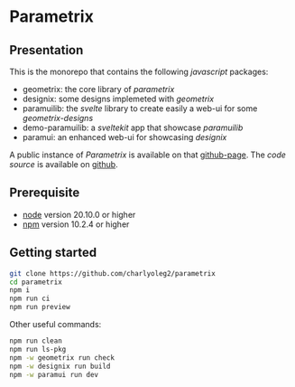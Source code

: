 Parametrix
==========


Presentation
------------

This is the monorepo that contains the following *javascript* packages:
- geometrix: the core library of *parametrix*
- designix: some designs implemeted with *geometrix*
- paramuilib: the *svelte* library to create easily a web-ui for some *geometrix-designs*
- demo-paramuilib: a *sveltekit* app that showcase *paramuilib*
- paramui: an enhanced web-ui for showcasing *designix*

A public instance of *Parametrix* is available on that [github-page](https://charlyoleg2.github.io/parametrix/).
The *code source* is available on [github](https://github.com/charlyoleg2/parametrix).


Prerequisite
------------

- [node](https://nodejs.org) version 20.10.0 or higher
- [npm](https://docs.npmjs.com/cli/v7/commands/npm) version 10.2.4 or higher


Getting started
---------------

```bash
git clone https://github.com/charlyoleg2/parametrix
cd parametrix
npm i
npm run ci
npm run preview
```

Other useful commands:
```bash
npm run clean
npm run ls-pkg
npm -w geometrix run check
npm -w designix run build
npm -w paramui run dev
```


